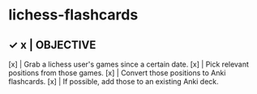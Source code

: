 # lichess-flashcards

✓ x | OBJECTIVE
--------------------------------------------------------
[x] | Grab a lichess user's games since a certain date.
[x] | Pick relevant positions from those games.
[x] | Convert those positions to Anki flashcards.
[x] | If possible, add those to an existing Anki deck.

